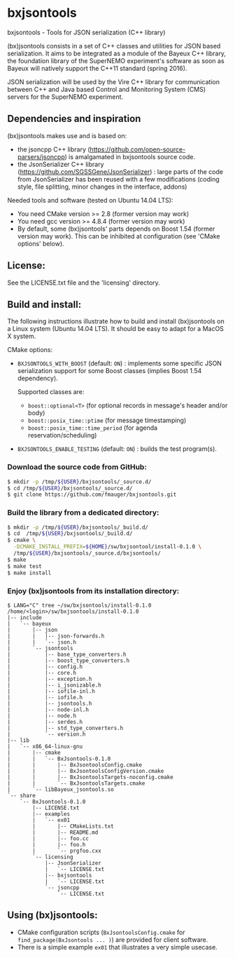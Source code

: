 # bxjsontools

bxjsontools - Tools for JSON serialization (C++ library)

(bx)jsontools consists in a set of  C++ classes and utilities for JSON
based serialization.   It aims  to be  integrated as  a module  of the
Bayeux  C++   library,  the   foundation  library  of   the  SuperNEMO
experiment's software as soon as Bayeux will natively support the C++11
standard (spring 2016).

JSON  serialization  will  be  used   by  the  Vire  C++  library  for
communication between C++ and Java based Control and Monitoring System
(CMS) servers for the SuperNEMO experiment.

## Dependencies and inspiration

(bx)jsontools makes use and is based on:
* the jsoncpp C++ library (https://github.com/open-source-parsers/jsoncpp)
is amalgamated in bxjsontools source code.
* the              JsonSerializer             C++              library
  (https://github.com/SGSSGene/JsonSerializer)  : large  parts of  the
  code from  JsonSerializer has been  reused with a  few modifications
  (coding style, file splitting, minor changes in the interface, addons)

Needed tools and software (tested on Ubuntu 14.04 LTS):
* You need CMake version >= 2.8 (former version may work)
* You need gcc version >= 4.8.4 (former version may work)
* By default, some (bx)jsontools' parts depends on Boost 1.54 (former version may work).
  This can be inhibited at configuration (see 'CMake options' below).

## License:

See the LICENSE.txt file and the 'licensing' directory.


## Build and install:

The  following  instructions  illustrate  how  to  build  and  install
(bx)jsontools on a Linux system (Ubuntu  14.04 LTS). It should be easy
to adapt for a MacOS X system.

CMake options:

* ``BXJSONTOOLS_WITH_BOOST`` (default: ``ON``) : implements some
  specific JSON serialization support for some Boost classes (implies Boost 1.54 dependency).

  Supported classes are:

  * ``boost::optional<T>`` (for optional records in message's header and/or body)
  * ``boost::posix_time::ptime`` (for message timestamping)
  * ``boost::posix_time::time_period`` (for agenda reservation/scheduling)

* ``BXJSONTOOLS_ENABLE_TESTING`` (default: ``ON``) : builds the test program(s).


### Download the source code from GitHub:
```sh
$ mkdir -p /tmp/${USER}/bxjsontools/_source.d/
$ cd /tmp/${USER}/bxjsontools/_source.d/
$ git clone https://github.com/fmauger/bxjsontools.git
```
### Build the library from a dedicated directory:
```sh
$ mkdir -p /tmp/${USER}/bxjsontools/_build.d/
$ cd  /tmp/${USER}/bxjsontools/_build.d/
$ cmake \
  -DCMAKE_INSTALL_PREFIX=${HOME}/sw/bxjsontool/install-0.1.0 \
  /tmp/${USER}/bxjsontools/_source.d/bxjsontools/
$ make
$ make test
$ make install
```

### Enjoy (bx)jsontools from its installation directory:
```
$ LANG="C" tree ~/sw/bxjsontools/install-0.1.0
/home/<login>/sw/bxjsontools/install-0.1.0
|-- include
|   `-- bayeux
|       |-- json
|       |   |-- json-forwards.h
|       |   `-- json.h
|       `-- jsontools
|           |-- base_type_converters.h
|           |-- boost_type_converters.h
|           |-- config.h
|           |-- core.h
|           |-- exception.h
|           |-- i_jsonizable.h
|           |-- iofile-inl.h
|           |-- iofile.h
|           |-- jsontools.h
|           |-- node-inl.h
|           |-- node.h
|           |-- serdes.h
|           |-- std_type_converters.h
|           `-- version.h
|-- lib
|   `-- x86_64-linux-gnu
|       |-- cmake
|       |   `-- BxJsontools-0.1.0
|       |       |-- BxJsontoolsConfig.cmake
|       |       |-- BxJsontoolsConfigVersion.cmake
|       |       |-- BxJsontoolsTargets-noconfig.cmake
|       |       `-- BxJsontoolsTargets.cmake
|       `-- libBayeux_jsontools.so
`-- share
    `-- BxJsontools-0.1.0
        |-- LICENSE.txt
        |-- examples
        |   `-- ex01
        |       |-- CMakeLists.txt
        |       |-- README.md
        |       |-- foo.cc
        |       |-- foo.h
        |       `-- prgfoo.cxx
        `-- licensing
            |-- JsonSerializer
            |   `-- LICENSE.txt
            |-- bxjsontools
            |   `-- LICENSE.txt
            `-- jsoncpp
                `-- LICENSE.txt
```

## Using (bx)jsontools:

* CMake  configuration  scripts (``BxJsontoolsConfig.cmake`` for ``find_package(BxJsontools ... )``)   are
provided for client software.
* There is  a simple example  ``ex01`` that illustrates a  very simple
usecase.
